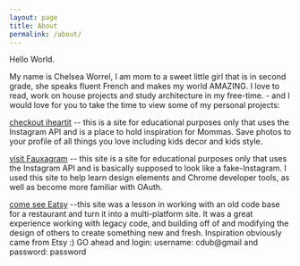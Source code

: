 ```yaml
---
layout: page
title: About
permalink: /about/
---
```


Hello World.

My name is Chelsea Worrel, I am mom to a sweet little girl that is in second grade, she speaks fluent French and makes my world AMAZING.  I love to read, work on house projects and study architecture in my free-time.  - and I would love for you to take the time to view some of my personal projects:

[checkout iheartit](https://stormy-dawn-9838.herokuapp.com)
 -- this is a site for educational purposes only that uses the Instagram API and is a place to hold inspiration for Mommas.  Save photos to your profile of all things you love including kids decor and kids style.

[visit Fauxagram](https://mighty-cove-2989.herokuapp.com)
-- this site is a site for educational purposes only that uses the Instagram API and is basically supposed to look like a fake-Instagram.  I used this site to help learn design elements and Chrome developer tools, as well as become more familiar with OAuth.

[come see Eatsy](http://the-eatsy-project.herokuapp.com)
--this site was a lesson in working with an old code base for a restaurant and turn it into a multi-platform site.  It was a great experience working with legacy code, and building off of and modifying the design of others to create something new and fresh.  Inspiration obviously came from Etsy :) GO ahead and login: username: cdub@gmail and password: password
